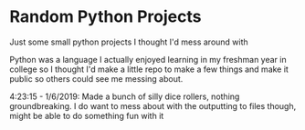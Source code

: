 # Random Python Projects
Just some small python projects I thought I'd mess around with

Python was a language I actually enjoyed learning in my freshman year in college so I thought I'd make a little repo to make a few things and make it public so others could see me messing about.

4:23:15 - 1/6/2019: Made a bunch of silly dice rollers, nothing groundbreaking. I do want to mess about with the outputting to files though, might be able to do something fun with it
